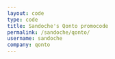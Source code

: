 ```yaml
---
layout: code
type: code
title: Sandoche's Qonto promocode
permalink: /sandoche/qonto/
username: sandoche
company: qonto
---
```

